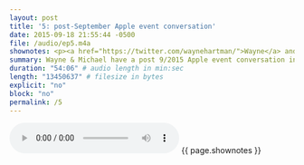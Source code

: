 ```yaml
---
layout: post
title: '5: post-September Apple event conversation'
date: 2015-09-18 21:55:44 -0500
file: /audio/ep5.m4a
shownotes: <p><a href="https://twitter.com/waynehartman/">Wayne</a> and <a href="https://twitter.com/LK64076007A/">Michael</a> have a post 9/2015 Apple event conversation including Apple TV, Apple Watch, <del data-preserve-html-node="true">Force Touch</del> <ins data-preserve-html-node="true">3D Touch</ins>, app design, <a href="https://onlycoin.com/">Coin</a>, Apple pay, and contactless payment versus EMV.</p><p><ul><li><a href="http://www.marco.org/podcasting-microphones">Marco Arment's microphone showdown</a></li><li><a href="http://www.coreint.org/2015/09/episode-197-uncomfortably-similar/">Core Intuition</a></li><li><a href="http://daringfireball.net/linked/2015/09/15/apple-tv-webviews-pasco">Daring Fireball&#58; Apple TV&#58; A World Without Webviews</a></li><li><a href="http://datacardedge.com/articles/emv-vs-nfc-technology-setting-the-record-straight/">EMV vs. NFC Technology&#58; Setting the Record Straight</a></li><li><a href="https://support.onlycoin.com/hc/en-us/articles/208066147-How-do-I-accept-Coin-after-the-EMV-liability-shift-around-October-2015-">Coin and EMV liability</a></li><li><a href="https://squareup.com/contactless-chip-reader">NFC Reader for Apple Pay, Contactless &amp; Chip | Square</a></li><li><a href="https://en.wikipedia.org/wiki/Fear,_uncertainty_and_doubt">Fear, uncertainty and doubt</a></li></ul></p>
summary: Wayne & Michael have a post 9/2015 Apple event conversation including Apple TV, Apple Watch, <del>Force Touch</del> <ins>3D Touch</ins>, app design, Coin, Apple pay, and contactless payment versus EMV.
duration: "54:06" # audio length in min:sec
length: "13450637" # filesize in bytes
explicit: "no"
block: "no"
permalink: /5
---
```


<audio controls>
<source src="{{site.url}}{{site.baseurl}}{{ page.file }}" type="audio/x-m4a">
Your browser does not support the audio element.
</audio>
{{ page.shownotes }}